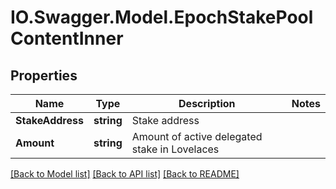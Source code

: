 # IO.Swagger.Model.EpochStakePoolContentInner
## Properties

Name | Type | Description | Notes
------------ | ------------- | ------------- | -------------
**StakeAddress** | **string** | Stake address | 
**Amount** | **string** | Amount of active delegated stake in Lovelaces | 

[[Back to Model list]](../README.md#documentation-for-models) [[Back to API list]](../README.md#documentation-for-api-endpoints) [[Back to README]](../README.md)

